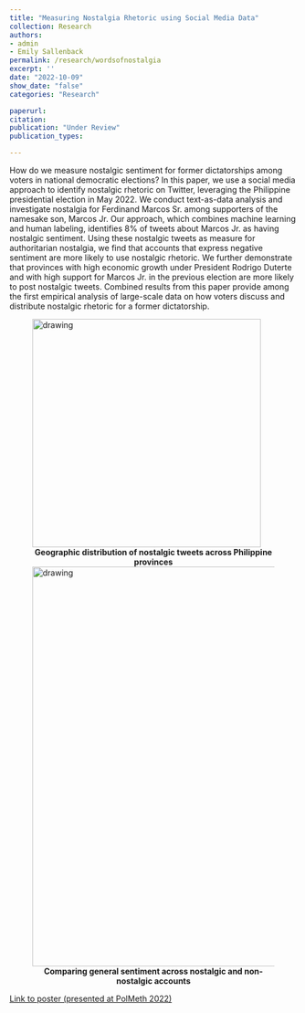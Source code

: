 ```yaml
---
title: "Measuring Nostalgia Rhetoric using Social Media Data"
collection: Research
authors: 
- admin
- Emily Sallenback
permalink: /research/wordsofnostalgia
excerpt: ''
date: "2022-10-09"
show_date: "false"
categories: "Research"

paperurl: 
citation:
publication: "Under Review"
publication_types: 

---
```


How do we measure nostalgic sentiment for former dictatorships among voters in national democratic elections? In this paper, we use a social media approach to identify nostalgic rhetoric on Twitter, leveraging the Philippine presidential election in May 2022. We conduct text-as-data analysis and investigate nostalgia for Ferdinand Marcos Sr. among supporters of the namesake son, Marcos Jr. Our approach, which combines machine learning and human labeling, identifies 8\% of tweets about Marcos Jr. as having nostalgic sentiment. Using these nostalgic tweets as measure for authoritarian nostalgia, we find that accounts that express negative sentiment are more likely to use nostalgic rhetoric. We further demonstrate that provinces with high economic growth under President Rodrigo Duterte and with high support for Marcos Jr. in the previous election are more likely to post nostalgic tweets. Combined results from this paper provide among the first empirical analysis of large-scale data on how voters discuss and distribute nostalgic rhetoric for a former dictatorship. 
<figure>
<img src="/dataviz/nost_ph_map_pc.png" alt="drawing" width="400"/>
<figcaption align = "center"><b>Geographic distribution of nostalgic tweets across Philippine provinces</b></figcaption>
  <img src="/dataviz/sentiment_bar2.png" alt="drawing" width="700"/>
<figcaption align = "center"><b>Comparing general sentiment across nostalgic and non-nostalgic accounts</b></figcaption>
</figure>

[Link to poster (presented at PolMeth 2022)](http://www.sanghoonkim.org/files/polmeth_poster.pdf)
